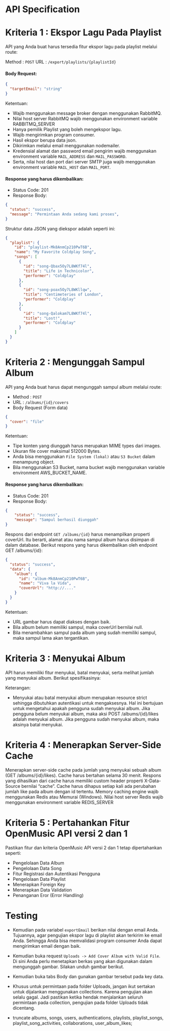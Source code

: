 # API Specification

# Kriteria 1 : Ekspor Lagu Pada Playlist
API yang Anda buat harus tersedia fitur ekspor lagu pada playlist melalui route:

Method : `POST`
URL : `/export/playlists/{playlistId}`


#### Body Request:

```json
{
  "targetEmail": "string"
}
```

Ketentuan:

- Wajib menggunakan message broker dengan menggunakan RabbitMQ.
- Nilai host server RabbitMQ wajib menggunakan environment variable RABBITMQ_SERVER
- Hanya pemilik Playlist yang boleh mengekspor lagu.
- Wajib mengirimkan program consumer.
- Hasil ekspor berupa data json.
- Dikirimkan melalui email menggunakan nodemailer.
- Kredensial alamat dan password email pengirim wajib menggunakan environment variable `MAIL_ADDRESS` dan `MAIL_PASSWORD`.
- Serta, nilai host dan port dari server SMTP juga wajib menggunakan environment variable `MAIL_HOST` dan `MAIL_PORT`.

#### Response yang harus dikembalikan:

- Status Code: 201
- Response Body:

```json
{
  "status": "success",
  "message": "Permintaan Anda sedang kami proses",
}
```
Struktur data JSON yang diekspor adalah seperti ini:

```json
{
  "playlist": {
    "id": "playlist-Mk8AnmCp210PwT6B",
    "name": "My Favorite Coldplay Song",
    "songs": [
      {
        "id": "song-Qbax5Oy7L8WKf74l",
        "title": "Life in Technicolor",
        "performer": "Coldplay"
      },
      {
        "id": "song-poax5Oy7L8WKllqw",
        "title": "Centimeteries of London",
        "performer": "Coldplay"
      },
      {
        "id": "song-Qalokam7L8WKf74l",
        "title": "Lost!",
        "performer": "Coldplay"
      }
    ]
  }
}
```

# Kriteria 2 : Mengunggah Sampul Album
API yang Anda buat harus dapat mengunggah sampul album melalui route:

- Method : `POST`
- URL : `/albums/{id}/covers`
- Body Request (Form data)

```json
{
  "cover": "file"
}
```

Ketentuan:

- Tipe konten yang diunggah harus merupakan MIME types dari images.
- Ukuran file cover maksimal 512000 Bytes.
- Anda bisa menggunakan `File System (lokal)` atau `S3 Bucket` dalam menampung object.
- Bila menggunakan S3 Bucket, nama bucket wajib menggunakan variable environment AWS_BUCKET_NAME.

#### Response yang harus dikembalikan:

- Status Code: 201
- Response Body:

```json
{
    "status": "success",
    "message": "Sampul berhasil diunggah"
}
```

Respons dari endpoint `GET /albums/{id}` harus menampilkan properti coverUrl. Itu berarti, alamat atau nama sampul album harus disimpan di dalam database. Berikut respons yang harus dikembalikan oleh endpoint GET /albums/{id}:

```json
{
  "status": "success",
  "data": {
    "album": {
      "id": "album-Mk8AnmCp210PwT6B",
      "name": "Viva la Vida",
      "coverUrl": "http://...."
    }
  }
}
```

Ketentuan:

- URL gambar harus dapat diakses dengan baik.
- Bila album belum memiliki sampul, maka coverUrl bernilai null.
- Bila menambahkan sampul pada album yang sudah memiliki sampul, maka sampul lama akan tergantikan.

# Kriteria 3 : Menyukai Album
API harus memiliki fitur menyukai, batal menyukai, serta melihat jumlah yang menyukai album. Berikut spesifikasinya:

Keterangan:

- Menyukai atau batal menyukai album merupakan resource strict sehingga dibutuhkan autentikasi untuk mengaksesnya. Hal ini bertujuan untuk mengetahui apakah pengguna sudah menyukai album.
Jika pengguna belum menyukai album, maka aksi POST /albums/{id}/likes adalah menyukai album. Jika pengguna sudah menyukai album, maka aksinya batal menyukai.

# Kriteria 4 : Menerapkan Server-Side Cache
Menerapkan server-side cache pada jumlah yang menyukai sebuah album (GET /albums/{id}/likes).
Cache harus bertahan selama 30 menit.
Respons yang dihasilkan dari cache harus memiliki custom header properti X-Data-Source bernilai “cache”.
Cache harus dihapus setiap kali ada perubahan jumlah like pada album dengan id tertentu.
Memory caching engine wajib menggunakan Redis atau Memurai (Windows).
Nilai host server Redis wajib menggunakan environment variable REDIS_SERVER

# Kriteria 5 : Pertahankan Fitur OpenMusic API versi 2 dan 1

Pastikan fitur dan kriteria OpenMusic API versi 2 dan 1 tetap dipertahankan seperti:

- Pengelolaan Data Album
- Pengelolaan Data Song
- Fitur Registrasi dan Autentikasi Pengguna
- Pengelolaan Data Playlist 
- Menerapkan Foreign Key
- Menerapkan Data Validation
- Penanganan Eror (Error Handling)

# Testing
- Kemudian pada variabel `exportEmail` berikan nilai dengan email Anda. Tujuannya, agar pengujian ekspor lagu di playlist akan terkirim ke email Anda. Sehingga Anda bisa memvalidasi program consumer Anda dapat mengirimkan email dengan baik.

- Kemudian buka request `Uploads -> Add Cover Album with Valid File`. Di sini Anda perlu menetapkan berkas yang akan digunakan dalam mengunggah gambar. Silakan unduh gambar berikut.

- Kemudian buka tabs Body dan gunakan gambar tersebut pada key data.

- Khusus untuk permintaan pada folder Uploads, jangan ikut sertakan untuk dijalankan menggunakan collections. Karena pengujian akan selalu gagal. Jadi pastikan ketika hendak menjalankan seluruh permintaan pada collection, pengujian pada folder Uploads tidak dicentang.


- truncate albums, songs, users, authentications, playlists, playlist_songs, playlist_song_activities, collaborations, user_album_likes;